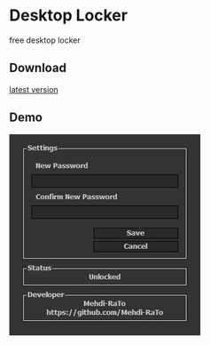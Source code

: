 # Desktop Locker
free desktop locker

## Download
[latest version](https://github.com/Mehdi-RaTo/DesktopLocker/blob/master/DesktopLocker.exe)

## Demo
![demo](https://github.com/Mehdi-RaTo/DesktopLocker/blob/master/demo.jpg?raw=true)
